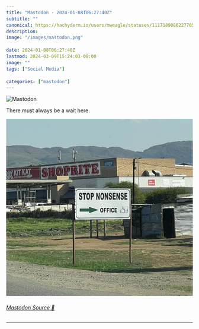 ```yaml
---
title: "Mastodon - 2024-01-08T06:27:40Z"
subtitle: ""
canonical: https://hachyderm.io/users/mweagle/statuses/111718908622770574
description:
image: "/images/mastodon.png"

date: 2024-01-08T06:27:40Z
lastmod: 2024-03-09T15:24:03-08:00
image: ""
tags: ["Social Media"]

categories: ["mastodon"]
---
```

![Mastodon](/images/mastodon.png)

<p>There must always be a wait here.</p>

![A business road sign that reads: “Stop Nonsense” and an arrow pointing to the office. ](66317e25166e881a.jpeg)

###### [Mastodon Source 🐘](https://hachyderm.io/@mweagle/111718908622770574)

___
